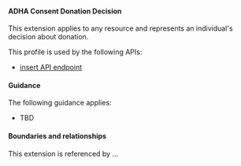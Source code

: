 #### ADHA Consent Donation Decision
This extension applies to any resource and represents an individual's decision about donation.

This profile is used by the following APIs:
* [insert API endpoint](StructureDefinition-TBD-1.html)


#### Guidance
The following guidance applies:
* TBD


#### Boundaries and relationships
This extension is referenced by ...